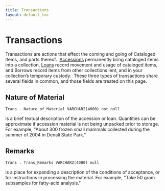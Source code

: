 ```yaml
---
title: Transactions
layout: default_toc
---
```


# Transactions


Transactions are actions that effect the coming and going of Cataloged
Items, and parts thereof. 
[Accessions](http://arctosdb.org/documentation/accession/ "Accessions")
permanently bring cataloged items into a collection,
[Loans](http://arctosdb.org/documentation/loans/ "Loans") record
movement and usage of cataloged items, and Borrows record items from
other collections lent, and in your collection’s temporary custody. 
These three types of transactions share several fields in common, and
those fields are treated on this page.



## Nature of Material

`Trans . Nature_of_Material VARCHAR2(4000) not null`


 is a brief textual description of the accession
or loan. Quantities can be approximate if accession material is not
being unpacked prior to storage. For example, "About 300 frozen small
mammals collected during the summer of 2004 in Denali State Park."



## Remarks

`Trans . Trans_Remarks VARCHAR2(4000) null`


 is a place for expanding a description of the conditions of
acceptance, or for instructions in processing the material. For example,
"Take 50 gram subsamples for fatty-acid analysis."
